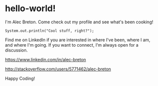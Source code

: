 # hello-world!
I'm Alec Breton.  Come check out my profile and see what's been cooking!  

```
System.out.println("Cool stuff, right?");
```

Find me on LinkedIn if you are interested in where I've been, where I am, and where I'm going.  If you want to connect, I'm always open for a discussion.

https://www.linkedin.com/in/alec-breton

http://stackoverflow.com/users/5771462/alec-breton

Happy Coding!
